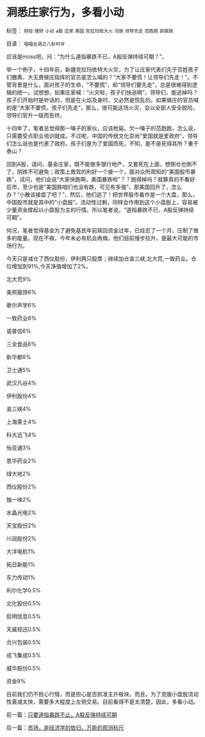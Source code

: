 # 洞悉庄家行为，多看小动

标签： `财经` `理财` `小动` `a股` `庄家` `美国` `克拉玛依大火` `况丽` `领导先走` `范跑跑` `郭跳跳` 

目录： `唱唱反调之八卦时评`

应该是moss吧，问：“为什么道指暴跌不已，A股反弹持续可期？”。



举一个例子，十四年前，新疆克拉玛依特大火灾，为了让庄家代表们先于百姓孩子们撤离，大无畏做庄指挥的官员是怎么喊的？“大家不要慌！让领导们先走！”。不管背景是什么，面对孩子的生命，“不要慌”，和“领导们要先走”，总是很难得到逻辑的统一。试想想，如果庄家喊：“火灾啦，孩子们快逃啊”，领导们，能逃掉吗？孩子们开始时是听话的，但是在火焰及身时，又必然是慌乱的。如果做庄的官员喊的是“大家不要慌，孩子们先走”，那么，很可能这场火灾，会以全部人安全脱险，领导们官升一级而告终。



十四年了，笔者总觉得那一嗓子的家伙，应该枪毙。欠一嗓子的范跑跑，怎么说，只需要受点职业培训就成。不过呢，中国的传统文化崇尚“爱国就是爱政府”，领导们怎么说也是代表了政府。孩子们是为了爱国而死，不知，是不是死得其所？重于泰山？



回到A股，请问，基金庄家，既不能做多银行地产，又套死在上面，想倒仓也倒不了，阴跌不可避免；政策上救驾的利好一个接一个，面对众所周知的“美国股市暴跌”，试问，他们会说“大家快跑啊，美国暴跌啦”？？跑得掉吗？就算真的不看好后市，至少也是“美国跌咱们也没有跌，可见有多强”，那美国回升了，怎么办？“小散该接盘了吧？”，然后，他们逃了！把世界股市看作是一个大盘，那么，中国股市就是其中的“小盘股”。流动性过剩，同样会作用到这个小盘股上，容易被少量资金撑起以小盘股为主的行情。所以笔者说，“道指暴跌不已，A股反弹持续可期”。



何况，笔者觉得基金为了避免基民年前赎回资金过年，已经忍了一个月，压制了做多的能量。现在不做，今年未必有机会再做。他们目前慢步拉升，是最大可能的市场行为。

今天只是减仓了西仪股份，伊利两只股票；继续加仓渝三峡,北大荒,一致药业。仓位增加到91%,今天净值增加了2%。

北大荒9%

美邦服饰6%

歌尔声学6%

一致药业6%

诺普信6%

三全食品6%

新华都6%

卫士通5%

武汉凡谷4%

伊利股份4%

渝三峡4%

上海莱士4%

科大迅飞4%

怡亚通3%

恩华药业2%

绿大地2%

西仪股份2%

独一味2%

水晶光电2%

天宝股份2%

川润股份2%

大洋电机1%

拓日新能1%

东力传动1%

利尔化学0.5%

北化股份0.5%

启明信息0.5%

天威视迅0.5%

合兴包装0.5%

成飞集成0.5%

威华股份0.5%

资金9%



目前我们仍不担心行情，而是担心是否抓准主升板块，而且，为了克服小盘股流动性衰减太快，需要多大程度上左侧交易。目前看得不是太清楚，因此，多看小动。



前一篇：[只要道指暴跌不止，A股反弹持续可期](../../../2009/2/2/只要道指暴跌不止，A股反弹持续可期.md)

后一篇：[市场，是经济学的依归，万能的观测标尺](../../../2009/2/3/市场，是经济学的依归，万能的观测标尺.md)